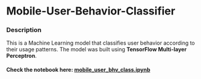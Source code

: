 # Mobile-User-Behavior-Classifier
### Description
This is a Machine Learning model that classifies user behavior according to their usage patterns. The model was built using __TensorFlow Multi-layer Perceptron__.

#### __Check the notebook here:__ [mobile_user_bhv_class.ipynb](https://github.com/Prof-Awing/Mobile-User-Behavior-Classifier/blob/main/mobile_user_bhv_class.ipynb)
